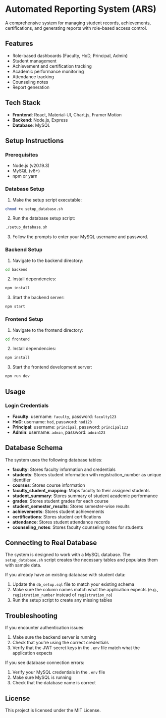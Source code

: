 # Automated Reporting System (ARS)

A comprehensive system for managing student records, achievements, certifications, and generating reports with role-based access control.

## Features

- Role-based dashboards (Faculty, HoD, Principal, Admin)
- Student management
- Achievement and certification tracking
- Academic performance monitoring
- Attendance tracking
- Counseling notes
- Report generation

## Tech Stack

- **Frontend**: React, Material-UI, Chart.js, Framer Motion
- **Backend**: Node.js, Express
- **Database**: MySQL

## Setup Instructions

### Prerequisites

- Node.js (v20.19.3)
- MySQL (v8+)
- npm or yarn

### Database Setup

1. Make the setup script executable:

```bash
chmod +x setup_database.sh
```

2. Run the database setup script:

```bash
./setup_database.sh
```

3. Follow the prompts to enter your MySQL username and password.

### Backend Setup

1. Navigate to the backend directory:

```bash
cd backend
```

2. Install dependencies:

```bash
npm install
```

3. Start the backend server:

```bash
npm start
```

### Frontend Setup

1. Navigate to the frontend directory:

```bash
cd frontend
```

2. Install dependencies:

```bash
npm install
```

3. Start the frontend development server:

```bash
npm run dev
```

## Usage

### Login Credentials

- **Faculty**: username: `faculty`, password: `faculty123`
- **HoD**: username: `hod`, password: `hod123`
- **Principal**: username: `principal`, password: `principal123`
- **Admin**: username: `admin`, password: `admin123`

## Database Schema

The system uses the following database tables:

- **faculty**: Stores faculty information and credentials
- **students**: Stores student information with registration_number as unique identifier
- **courses**: Stores course information
- **faculty_student_mapping**: Maps faculty to their assigned students
- **student_summary**: Stores summary of student academic performance
- **grades**: Stores student grades for each course
- **student_semester_results**: Stores semester-wise results
- **achievements**: Stores student achievements
- **certifications**: Stores student certifications
- **attendance**: Stores student attendance records
- **counseling_notes**: Stores faculty counseling notes for students

## Connecting to Real Database

The system is designed to work with a MySQL database. The `setup_database.sh` script creates the necessary tables and populates them with sample data.

If you already have an existing database with student data:
1. Update the `db_setup.sql` file to match your existing schema
2. Make sure the column names match what the application expects (e.g., `registration_number` instead of `registration_no`)
3. Run the setup script to create any missing tables

## Troubleshooting

If you encounter authentication issues:
1. Make sure the backend server is running
2. Check that you're using the correct credentials
3. Verify that the JWT secret keys in the `.env` file match what the application expects

If you see database connection errors:
1. Verify your MySQL credentials in the `.env` file
2. Make sure MySQL is running
3. Check that the database name is correct

## License

This project is licensed under the MIT License.